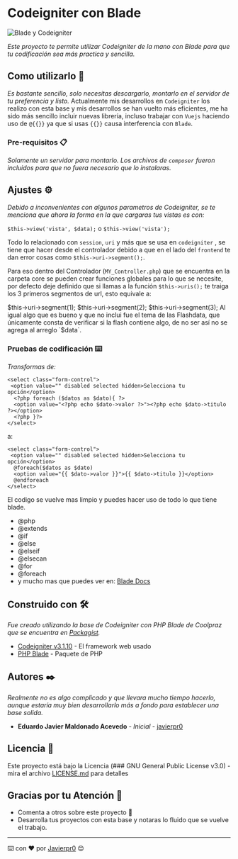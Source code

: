 
# Codeigniter con Blade  
  
![Blade y Codeigniter](https://i.imgur.com/uT2hEHI.jpg)

_Este proyecto te permite utilizar Codeigniter de la mano con Blade para que tu codificación sea más practica y sencilla._   
## Como utilizarlo 🚀  
  
_Es bastante sencillo, solo necesitas descargarlo, montarlo en el servidor de tu preferencia y listo._ Actualmente mis desarrollos en `Codeigniter` los realizo con esta base y mis desarrollos se han vuelto más eficientes, me ha sido más sencillo incluir nuevas librería, incluso trabajar con `Vuejs` haciendo uso de `@{{}}` ya que si usas `{{}}` causa interferencia con `Blade`.  
  
### Pre-requisitos 📋  
  
_Solamente un servidor para montarlo._ _Los archivos de `composer` fueron incluidos para que no fuera necesario que lo instalaras._  
  
## Ajustes ⚙️  
  
_Debido a inconvenientes con algunos parametros de Codeigniter, se te menciona que ahora la forma en la que cargaras tus vistas es con:_  
  
`$this->view('vista', $data);` o `$this->view('vista');`  
  
Todo lo relacionado con `session`, `uri` y más que se usa en `codeigniter` , se tiene que hacer desde el controlador debido a que en el lado del `frontend` te dan error cosas como `$this->uri->segment();`.  
  
Para eso dentro del Controlador (`MY_Controller.php`) que se encuentra en la carpeta core se pueden crear funciones globales para lo que se necesite, por defecto deje definido que si llamas a la función `$this->uris();` te traiga los 3 primeros segmentos de url, esto equivale a:  
  
 $this->uri->segment(1); $this->uri->segment(2); $this->uri->segment(3);  
Al igual algo que es bueno y que no inclui fue el tema de las Flashdata, que únicamente consta de verificar si la flash contiene algo, de no ser así no se agrega al arreglo `$data`.  
  
### Pruebas de codificación ⌨️  
  
_Transformas de:_  
  
```  
<select class="form-control">    
 <option value="" disabled selected hidden>Selecciona tu opción</option>    
  <?php foreach ($datos as $dato){ ?>    
  <option value="<?php echo $dato->valor ?>"><?php echo $dato->titulo ?></option>    
  <?php }?>    
</select>  
```  
  
a:  
  
```  
<select class="form-control">    
 <option value="" disabled selected hidden>Selecciona tu opción</option>    
  @foreach($datos as $dato)    
  <option value="{{ $dato->valor }}">{{ $dato->titulo }}</option>    
  @endforeach    
</select>  
```  
  
El codigo se vuelve mas limpio y puedes hacer uso de todo lo que tiene blade.  
  
 - @php  
 - @extends  
 - @if  
 - @else  
 - @elseif  
 - @elsecan  
 - @for  
 - @foreach  
 - y mucho mas que puedes ver en: [Blade Docs](https://laravel.com/docs/5.8/blade)  
  
## Construido con 🛠️  
  
_Fue creado utilizando la base de Codeigniter con PHP Blade de Coolpraz que se encuentra en [Packagist](https://packagist.org)._  
  
* [Codeigniter v3.1.10](http://www.dropwizard.io/1.0.2/docs/) - El framework web usado  
* [PHP Blade](https://packagist.org/packages/coolpraz/) - Paquete de PHP  
  
## Autores ✒️  
  
_Realmente no es algo complicado y que llevara mucho tiempo hacerlo, aunque estaría muy bien desarrollarlo más a fondo para establecer una base solida._  
  
* **Eduardo Javier Maldonado Acevedo** - *Inicial* - [javierpr0]([https://github.com/javierpr0](https://github.com/javierpr0))  
  
## Licencia 📄  
  
Este proyecto está bajo la Licencia (### GNU General Public License v3.0) - mira el archivo [LICENSE.md](LICENSE) para detalles  
  
## Gracias por tu Atención 🎁  
  
* Comenta a otros sobre este proyecto 📢  
* Desarrolla tus proyectos con esta base y notaras lo fluido que se vuelve el trabajo.  
---  
⌨️ con ❤️ por [Javierpr0](https://github.com/javierpr0) 😊
